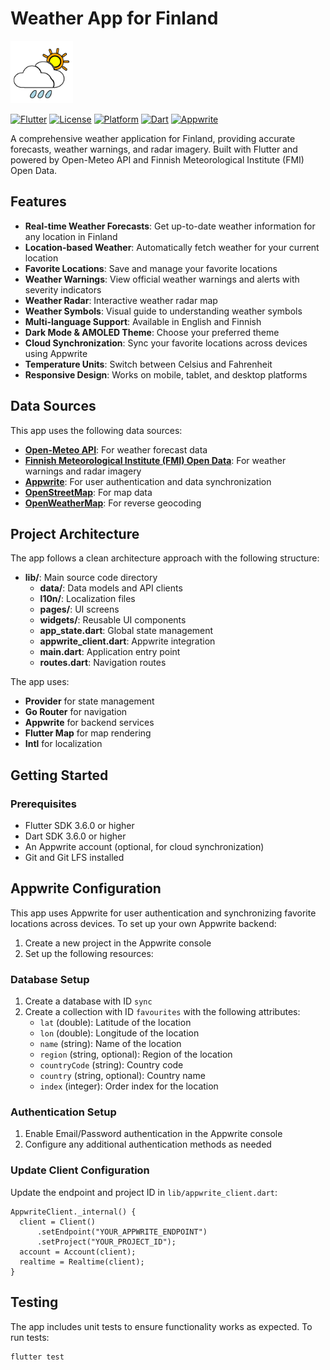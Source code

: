 # Weather App for Finland
<img style="width:100px;" src="assets/icon.png">

[![Flutter](https://img.shields.io/badge/Flutter-3.6.0+-02569B?logo=flutter&logoColor=white)](https://flutter.dev/)
[![License](https://img.shields.io/badge/License-MIT-blue.svg)](LICENSE)
[![Platform](https://img.shields.io/badge/Platform-Android%20%7C%20iOS%20%7C%20Web%20%7C%20Windows%20%7C%20macOS%20%7C%20Linux-lightgrey.svg)](https://flutter.dev/multi-platform/)
[![Dart](https://img.shields.io/badge/Dart-3.6.0+-0175C2?logo=dart&logoColor=white)](https://dart.dev/)
[![Appwrite](https://img.shields.io/badge/Appwrite_Backend-F02E65?logo=appwrite&logoColor=white)](https://appwrite.io/)

A comprehensive weather application for Finland, providing accurate forecasts, weather warnings, and radar imagery. Built with Flutter and powered by Open-Meteo API and Finnish Meteorological Institute (FMI) Open Data.

## Features

- **Real-time Weather Forecasts**: Get up-to-date weather information for any location in Finland
- **Location-based Weather**: Automatically fetch weather for your current location
- **Favorite Locations**: Save and manage your favorite locations
- **Weather Warnings**: View official weather warnings and alerts with severity indicators
- **Weather Radar**: Interactive weather radar map
- **Weather Symbols**: Visual guide to understanding weather symbols
- **Multi-language Support**: Available in English and Finnish
- **Dark Mode & AMOLED Theme**: Choose your preferred theme
- **Cloud Synchronization**: Sync your favorite locations across devices using Appwrite
- **Temperature Units**: Switch between Celsius and Fahrenheit
- **Responsive Design**: Works on mobile, tablet, and desktop platforms

## Data Sources

This app uses the following data sources:

- **[Open-Meteo API](https://open-meteo.com/)**: For weather forecast data
- **[Finnish Meteorological Institute (FMI) Open Data](https://en.ilmatieteenlaitos.fi/open-data)**: For weather warnings and radar imagery
- **[Appwrite](https://appwrite.io/)**: For user authentication and data synchronization
- **[OpenStreetMap](https://www.openstreetmap.org/)**: For map data
- **[OpenWeatherMap](https://openweathermap.org/api)**: For reverse geocoding

## Project Architecture

The app follows a clean architecture approach with the following structure:

- **lib/**: Main source code directory
  - **data/**: Data models and API clients
  - **l10n/**: Localization files
  - **pages/**: UI screens
  - **widgets/**: Reusable UI components
  - **app_state.dart**: Global state management
  - **appwrite_client.dart**: Appwrite integration
  - **main.dart**: Application entry point
  - **routes.dart**: Navigation routes

The app uses:
- **Provider** for state management
- **Go Router** for navigation
- **Appwrite** for backend services
- **Flutter Map** for map rendering
- **Intl** for localization

## Getting Started

### Prerequisites

- Flutter SDK 3.6.0 or higher
- Dart SDK 3.6.0 or higher
- An Appwrite account (optional, for cloud synchronization)
- Git and Git LFS installed


## Appwrite Configuration

This app uses Appwrite for user authentication and synchronizing favorite locations across devices. To set up your own Appwrite backend:

1. Create a new project in the Appwrite console
2. Set up the following resources:

### Database Setup

1. Create a database with ID `sync`
2. Create a collection with ID `favourites` with the following attributes:
   - `lat` (double): Latitude of the location
   - `lon` (double): Longitude of the location
   - `name` (string): Name of the location
   - `region` (string, optional): Region of the location
   - `countryCode` (string): Country code
   - `country` (string, optional): Country name
   - `index` (integer): Order index for the location

### Authentication Setup

1. Enable Email/Password authentication in the Appwrite console
2. Configure any additional authentication methods as needed

### Update Client Configuration

Update the endpoint and project ID in `lib/appwrite_client.dart`:

```
AppwriteClient._internal() {
  client = Client()
      .setEndpoint("YOUR_APPWRITE_ENDPOINT")
      .setProject("YOUR_PROJECT_ID");
  account = Account(client);
  realtime = Realtime(client);
}
```

## Testing

The app includes unit tests to ensure functionality works as expected. To run tests:

```bash
flutter test
```
